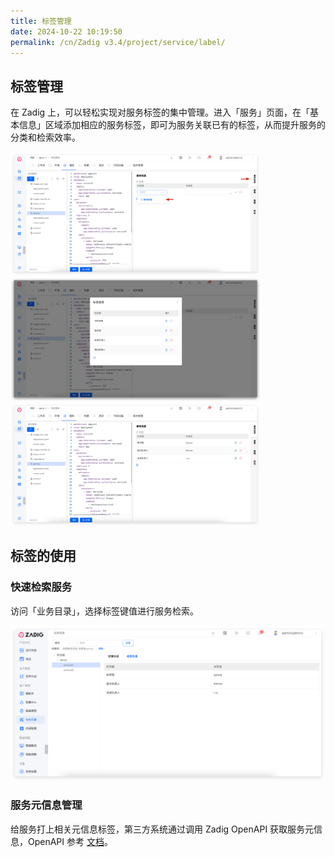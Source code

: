```yaml
---
title: 标签管理
date: 2024-10-22 10:19:50
permalink: /cn/Zadig v3.4/project/service/label/
---
```


## 标签管理

在 Zadig 上，可以轻松实现对服务标签的集中管理。进入「服务」页面，在「基本信息」区域添加相应的服务标签，即可为服务关联已有的标签，从而提升服务的分类和检索效率。

<img src="../../../../_images/label_1.png" width="400">
<img src="../../../../_images/label_2.png" width="400">
<img src="../../../../_images/label_3.png" width="400">

## 标签的使用

### 快速检索服务

访问「业务目录」，选择标签键值进行服务检索。
  
![label](../../../../_images/label_4.png)

### 服务元信息管理

给服务打上相关元信息标签，第三方系统通过调用 Zadig OpenAPI 获取服务元信息，OpenAPI 参考 [文档](/cn/Zadig%20v3.4/api/service/#获取服务标签)。
